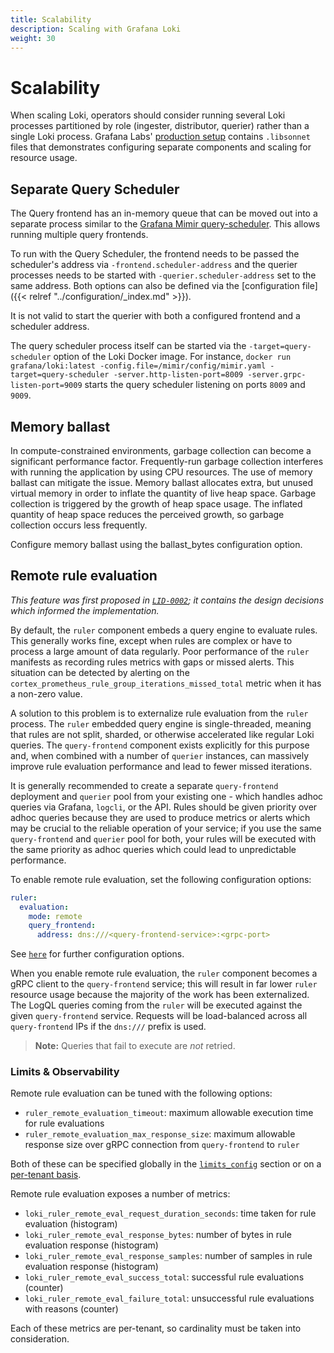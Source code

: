 ```yaml
---
title: Scalability
description: Scaling with Grafana Loki
weight: 30
---
```

# Scalability

When scaling Loki, operators should consider running several Loki processes
partitioned by role (ingester, distributor, querier) rather than a single Loki
process. Grafana Labs' [production setup](https://github.com/grafana/loki/blob/master/production/ksonnet/loki)
contains `.libsonnet` files that demonstrates configuring separate components
and scaling for resource usage.

## Separate Query Scheduler

The Query frontend has an in-memory queue that can be moved out into a separate process similar to the
[Grafana Mimir query-scheduler](/docs/mimir/latest/operators-guide/architecture/components/query-scheduler/). This allows running multiple query frontends.

To run with the Query Scheduler, the frontend needs to be passed the scheduler's address via `-frontend.scheduler-address` and the querier processes needs to be started with `-querier.scheduler-address` set to the same address. Both options can also be defined via the [configuration file]({{< relref "../configuration/_index.md" >}}).

It is not valid to start the querier with both a configured frontend and a scheduler address.

The query scheduler process itself can be started via the `-target=query-scheduler` option of the Loki Docker image. For instance, `docker run grafana/loki:latest -config.file=/mimir/config/mimir.yaml -target=query-scheduler -server.http-listen-port=8009 -server.grpc-listen-port=9009` starts the query scheduler listening on ports `8009` and `9009`.

## Memory ballast

In compute-constrained environments, garbage collection can become a significant performance factor. Frequently-run garbage collection interferes with running the application by using CPU resources. The use of memory ballast can mitigate the issue. Memory ballast allocates extra, but unused virtual memory in order to inflate the quantity of live heap space. Garbage collection is triggered by the growth of heap space usage. The inflated quantity of heap space reduces the perceived growth, so garbage collection occurs less frequently.

Configure memory ballast using the ballast_bytes configuration option.

## Remote rule evaluation

_This feature was first proposed in [`LID-0002`](https://github.com/grafana/loki/pull/8129); it contains the design decisions
which informed the implementation._

By default, the `ruler` component embeds a query engine to evaluate rules. This generally works fine, except when rules
are complex or have to process a large amount of data regularly. Poor performance of the `ruler` manifests as recording rules metrics
with gaps or missed alerts. This situation can be detected by alerting on the `cortex_prometheus_rule_group_iterations_missed_total` metric
when it has a non-zero value.

A solution to this problem is to externalize rule evaluation from the `ruler` process. The `ruler` embedded query engine
is single-threaded, meaning that rules are not split, sharded, or otherwise accelerated like regular Loki queries. The `query-frontend`
component exists explicitly for this purpose and, when combined with a number of `querier` instances, can massively
improve rule evaluation performance and lead to fewer missed iterations.

It is generally recommended to create a separate `query-frontend` deployment and `querier` pool from your existing one - which handles adhoc
queries via Grafana, `logcli`, or the API. Rules should be given priority over adhoc queries because they are used to produce
metrics or alerts which may be crucial to the reliable operation of your service; if you use the same `query-frontend` and `querier` pool
for both, your rules will be executed with the same priority as adhoc queries which could lead to unpredictable performance.

To enable remote rule evaluation, set the following configuration options:

```yaml
ruler:
  evaluation:
    mode: remote
    query_frontend:
      address: dns:///<query-frontend-service>:<grpc-port>
```

See [`here`](/configuration/#ruler) for further configuration options.

When you enable remote rule evaluation, the `ruler` component becomes a gRPC client to the `query-frontend` service; 
this will result in far lower `ruler` resource usage because the majority of the work has been externalized.
The LogQL queries coming from the `ruler` will be executed against the given `query-frontend` service.
Requests will be load-balanced across all `query-frontend` IPs if the `dns:///` prefix is used.

> **Note:** Queries that fail to execute are _not_ retried.

### Limits & Observability

Remote rule evaluation can be tuned with the following options:

- `ruler_remote_evaluation_timeout`: maximum allowable execution time for rule evaluations
- `ruler_remote_evaluation_max_response_size`: maximum allowable response size over gRPC connection from `query-frontend` to `ruler`

Both of these can be specified globally in the [`limits_config`](/configuration/#limits_config) section
or on a [per-tenant basis](/configuration/#runtime-configuration-file). 

Remote rule evaluation exposes a number of metrics:

- `loki_ruler_remote_eval_request_duration_seconds`: time taken for rule evaluation (histogram)
- `loki_ruler_remote_eval_response_bytes`: number of bytes in rule evaluation response (histogram)
- `loki_ruler_remote_eval_response_samples`: number of samples in rule evaluation response (histogram)
- `loki_ruler_remote_eval_success_total`: successful rule evaluations (counter)
- `loki_ruler_remote_eval_failure_total`: unsuccessful rule evaluations with reasons (counter)

Each of these metrics are per-tenant, so cardinality must be taken into consideration.